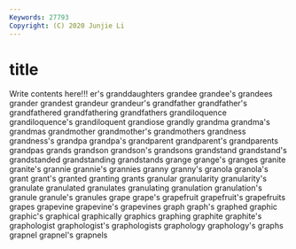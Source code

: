 ```yaml
---
Keywords: 27793
Copyright: (C) 2020 Junjie Li
---
```


# title

Write contents here!!!
er's 
granddaughters
grandee 
grandee's 
grandees 
grander 
grandest 
grandeur 
grandeur's 
grandfather 
grandfather's 
grandfathered
grandfathering 
grandfathers 
grandiloquence 
grandiloquence's 
grandiloquent 
grandiose 
grandly 
grandma 
grandma's 
grandmas
grandmother 
grandmother's 
grandmothers 
grandness 
grandness's 
grandpa 
grandpa's 
grandparent 
grandparent's 
grandparents
grandpas 
grands 
grandson 
grandson's 
grandsons 
grandstand 
grandstand's 
grandstanded 
grandstanding 
grandstands
grange 
grange's 
granges 
granite 
granite's 
grannie 
grannie's 
grannies 
granny 
granny's
granola 
granola's 
grant 
grant's 
granted 
granting 
grants 
granular 
granularity 
granularity's
granulate 
granulated 
granulates 
granulating 
granulation 
granulation's 
granule 
granule's 
granules 
grape
grape's 
grapefruit 
grapefruit's 
grapefruits 
grapes 
grapevine 
grapevine's 
grapevines 
graph 
graph's
graphed 
graphic 
graphic's 
graphical 
graphically 
graphics 
graphing 
graphite 
graphite's 
graphologist
graphologist's 
graphologists 
graphology 
graphology's 
graphs 
grapnel 
grapnel's 
grapnels 
